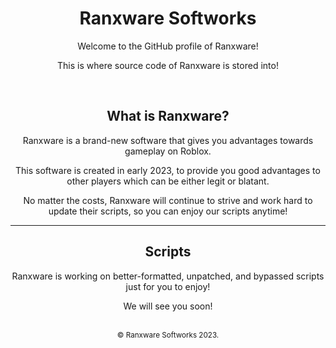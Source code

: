 <div align="center">
  <h1>Ranxware Softworks</h1>
  
  <p>Welcome to the GitHub profile of Ranxware!</p>
  <p>This is where source code of Ranxware is stored into!</p>
  
  <br>
  
  <h2>What is Ranxware?</h2>
  <p>Ranxware is a brand-new software that gives you advantages towards gameplay on Roblox.</p>
  <p>This software is created in early 2023, to provide you good advantages to other players which can be either legit or blatant.</p>
  <p>No matter the costs, Ranxware will continue to strive and work hard to update their scripts, so you can enjoy our scripts anytime!</p>
  
  <hr>

  <h2>Scripts</h2>
  <p>Ranxware is working on better-formatted, unpatched, and bypassed scripts just for you to enjoy!</p>
  <p>We will see you soon!</p>

  <br>
  <sub>© Ranxware Softworks 2023.</sub>
</div>
